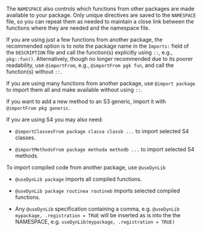 
The `NAMESPACE` also controls which functions from other packages are made available to your package. Only unique directives are saved to the `NAMESPACE` file, so you can repeat them as needed to maintain a close link between the functions where they are needed and the namespace file.

If you are using just a few functions from another package, the recommended option is to note the package name in the `Imports:` field of the `DESCRIPTION` file and call the function(s) explicitly using `::`, e.g., `pkg::fun()`.  Alternatively, though no longer recommended due to its poorer readability, use `@importFrom`, e.g., `@importFrom pgk fun`, and call the function(s) without `::`.

If you are using many functions from another package, use `@import package` to import them all and make available without using `::`.

If you want to add a new method to an S3 generic, import it with `@importFrom pkg generic`.

If you are using S4 you may also need:

* `@importClassesFrom package classa classb ...` to import selected S4 classes.

* `@importMethodsFrom package methoda methodb ...` to import selected S4
  methods.

To import compiled code from another package, use `@useDynLib`

* `@useDynLib package` imports all compiled functions.

* `@useDynLib package routinea routineb` imports selected compiled functions.

* Any `@useDynLib` specification containing a comma, e.g.
  `@useDynLib mypackage, .registration = TRUE` will be inserted as is
  into the the NAMESPACE, e.g. `useDynLib(mypackage, .registration = TRUE)`
